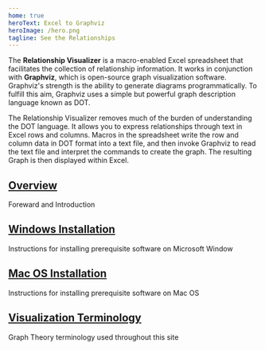 ```yaml
---
home: true
heroText: Excel to Graphviz
heroImage: /hero.png
tagline: See the Relationships
---
```


The  **Relationship Visualizer** is a macro-enabled Excel spreadsheet that facilitates the collection of relationship information. It works in conjunction with **Graphviz**, which is open-source graph visualization software. Graphviz's strength is the ability to generate diagrams programmatically. To fulfill this aim, Graphviz uses a simple but powerful graph description language known as DOT.

The Relationship Visualizer removes much of the burden of understanding the DOT language. It allows you to express relationships through text in Excel rows and columns. Macros in the spreadsheet write the row and column data in DOT format into a text file, and then invoke Graphviz to read the text file and interpret the commands to create the graph. The resulting Graph is then displayed within Excel.

<div class="features">

  <div class="feature" id="overview">
    <h2><a href="./overview">Overview</a></h2>
    <p>Foreward and Introduction</p>
  </div>

  <div class="feature" id="install-win">
    <h2><a href="./install-win">Windows Installation</a></h2>
    <p>Instructions for installing prerequisite software on Microsoft Window</p>
  </div>

  <div class="feature" id="install-mac">
    <h2><a href="./install-mac">Mac OS Installation</a></h2>
    <p>Instructions for installing prerequisite software on Mac OS</p>
  </div>

  <div class="feature" id="terminology">
    <h2><a href="./terminology">Visualization Terminology</a></h2>
    <p>Graph Theory terminology used throughout this site</p>
  </div>
</div>

